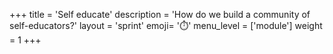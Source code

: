 +++
title = 'Self educate'
description = 'How do we build a community of self-educators?'
layout = 'sprint'
emoji= '⏱️'
menu_level = ['module']
weight = 1
+++
